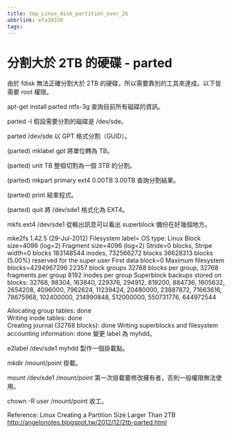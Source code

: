 ```yaml
---
title: tmp_Linux_disk_partition_over_2G
abbrlink: efa39330
tags:
---
```

分割大於 2TB 的硬碟 - parted
===

由於 fdisk 無法正確分割大於 2TB 的硬碟，所以需要靠別的工具來達成。以下皆需要 root 權限。

apt-get install parted ntfs-3g
查詢目前所有磁碟的資訊。

parted -l
假設需要分割的磁碟是 /dev/sde。

parted /dev/sde
以 GPT 格式分割（GUID）。

(parted) mklabel gpt
將單位轉為 TB。

(parted) unit TB
整個切割為一個 3TB 的分割。

(parted) mkpart primary ext4 0.00TB 3.00TB
查詢分割結果。

(parted) print
結束程式。

(parted) quit
將 /dev/sde1 格式化為 EXT4。

mkfs.ext4 /dev/sde1
從輸出訊息可以看出 superblock 備份在好幾個地方。

mke2fs 1.42.5 (29-Jul-2012)
Filesystem label=
OS type: Linux
Block size=4096 (log=2)
Fragment size=4096 (log=2)
Stride=0 blocks, Stripe width=0 blocks
183148544 inodes, 732566272 blocks
36628313 blocks (5.00%) reserved for the super user
First data block=0
Maximum filesystem blocks=4294967296
22357 block groups
32768 blocks per group, 32768 fragments per group
8192 inodes per group
Superblock backups stored on blocks: 
        32768, 98304, 163840, 229376, 294912, 819200, 884736, 1605632, 2654208, 
        4096000, 7962624, 11239424, 20480000, 23887872, 71663616, 78675968, 
        102400000, 214990848, 512000000, 550731776, 644972544
 
Allocating group tables: done                            
Writing inode tables: done                            
Creating journal (32768 blocks): done
Writing superblocks and filesystem accounting information: done
變更 label 為 myhdd。

e2label /dev/sde1 myhdd
製作一個掛載點。

mkdir /mount/point
掛載。

mount /dev/sde1 /mount/point
第一次掛載要修改擁有者，否則一般權限無法使用。

chown -R user /mount/point
收工。

Reference: Linux Creating a Partition Size Larger Than 2TB
http://angelonotes.blogspot.tw/2012/12/2tb-parted.html